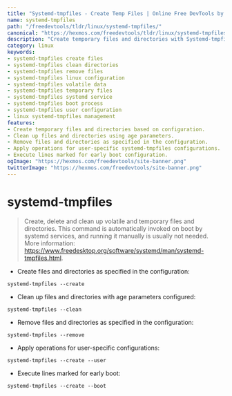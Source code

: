 ```yaml
---
title: "Systemd-tmpfiles - Create Temp Files | Online Free DevTools by Hexmos"
name: systemd-tmpfiles
path: "/freedevtools/tldr/linux/systemd-tmpfiles/"
canonical: "https://hexmos.com/freedevtools/tldr/linux/systemd-tmpfiles/"
description: "Create temporary files and directories with Systemd-tmpfiles configuration on Linux. Manage volatile files and directories. Free online tool, no registration required."
category: linux
keywords:
- systemd-tmpfiles create files
- systemd-tmpfiles clean directories
- systemd-tmpfiles remove files
- systemd-tmpfiles linux configuration
- systemd-tmpfiles volatile data
- systemd-tmpfiles temporary files
- systemd-tmpfiles systemd service
- systemd-tmpfiles boot process
- systemd-tmpfiles user configuration
- linux systemd-tmpfiles management
features:
- Create temporary files and directories based on configuration.
- Clean up files and directories using age parameters.
- Remove files and directories as specified in the configuration.
- Apply operations for user-specific systemd-tmpfiles configurations.
- Execute lines marked for early boot configuration.
ogImage: "https://hexmos.com/freedevtools/site-banner.png"
twitterImage: "https://hexmos.com/freedevtools/site-banner.png"
---
```


# systemd-tmpfiles

> Create, delete and clean up volatile and temporary files and directories.
> This command is automatically invoked on boot by systemd services, and running it manually is usually not needed.
> More information: <https://www.freedesktop.org/software/systemd/man/systemd-tmpfiles.html>.

- Create files and directories as specified in the configuration:

`systemd-tmpfiles --create`

- Clean up files and directories with age parameters configured:

`systemd-tmpfiles --clean`

- Remove files and directories as specified in the configuration:

`systemd-tmpfiles --remove`

- Apply operations for user-specific configurations:

`systemd-tmpfiles --create --user`

- Execute lines marked for early boot:

`systemd-tmpfiles --create --boot`
